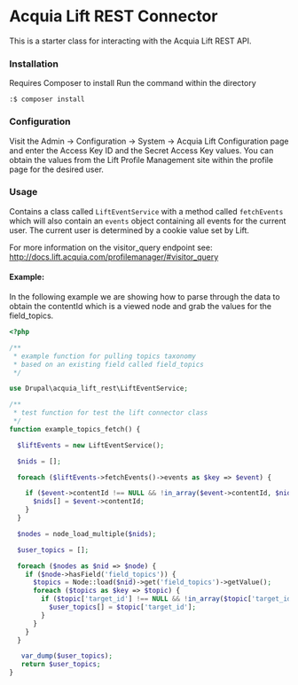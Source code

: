 # Acquia Lift REST Connector
This is a starter class for interacting with the Acquia Lift REST API.

### Installation
Requires Composer to install
Run the command within the directory
```
:$ composer install
```
### Configuration
Visit the Admin -> Configuration -> System -> Acquia Lift Configuration page and enter the Access Key ID and the Secret Access Key values. You can obtain the values from the Lift Profile Management site within the profile page for the desired user. 

### Usage
Contains a class called `LiftEventService` with a method called `fetchEvents` which will also contain an `events` object containing all events for the current user.
The current user is determined by a cookie value set by Lift.

For more information on the visitor_query endpoint see: <http://docs.lift.acquia.com/profilemanager/#visitor_query>

#### Example:
In the following example we are showing how to parse through the data to obtain the contentId which is a viewed node and grab the values for the field_topics.
```php
<?php

/**
 * example function for pulling topics taxonomy
 * based on an existing field called field_topics
 */

use Drupal\acquia_lift_rest\LiftEventService;

/**
 * test function for test the lift connector class
 */ 
function example_topics_fetch() {

  $liftEvents = new LiftEventService();

  $nids = [];

  foreach ($liftEvents->fetchEvents()->events as $key => $event) {

    if ($event->contentId !== NULL && !in_array($event->contentId, $nids)) {
      $nids[] = $event->contentId;
    }
  }

  $nodes = node_load_multiple($nids);

  $user_topics = [];

  foreach ($nodes as $nid => $node) {
    if ($node->hasField('field_topics')) {
      $topics = Node::load($nid)->get('field_topics')->getValue();
      foreach ($topics as $key => $topic) {
        if ($topic['target_id'] !== NULL && !in_array($topic['target_id'], $user_topics)) {
          $user_topics[] = $topic['target_id'];
        }
      }
    }
  }

   var_dump($user_topics);
   return $user_topics;
}
```
